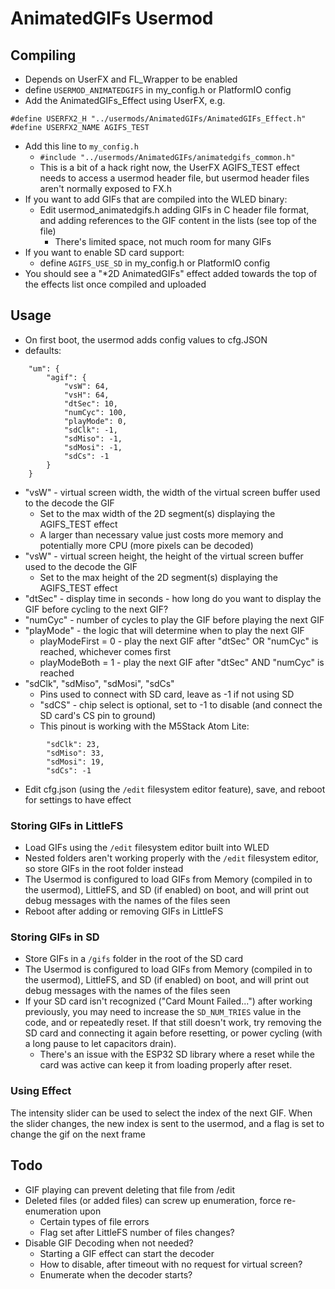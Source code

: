 # AnimatedGIFs Usermod

## Compiling

- Depends on UserFX and FL_Wrapper to be enabled
- define `USERMOD_ANIMATEDGIFS` in my_config.h or PlatformIO config
- Add the AnimatedGIFs_Effect using UserFX, e.g.

```
#define USERFX2_H "../usermods/AnimatedGIFs/AnimatedGIFs_Effect.h"
#define USERFX2_NAME AGIFS_TEST
```

- Add this line to `my_config.h`
	- `#include "../usermods/AnimatedGIFs/animatedgifs_common.h"`
	- This is a bit of a hack right now, the UserFX AGIFS_TEST effect needs to access a usermod header file, but usermod header files aren't normally exposed to FX.h
- If you want to add GIFs that are compiled into the WLED binary:
	- Edit usermod_animatedgifs.h adding GIFs in C header file format, and adding references to the GIF content in the lists (see top of the file)
		- There's limited space, not much room for many GIFs
- If you want to enable SD card support:
	- define `AGIFS_USE_SD` in my_config.h or PlatformIO config
- You should see a "*2D AnimatedGIFs" effect added towards the top of the effects list once compiled and uploaded

## Usage

- On first boot, the usermod adds config values to cfg.JSON
- defaults:

```
	"um": {
		"agif": {
			"vsW": 64,
			"vsH": 64,
			"dtSec": 10,
			"numCyc": 100,
			"playMode": 0,
			"sdClk": -1,
			"sdMiso": -1,
			"sdMosi": -1,
			"sdCs": -1
		}
	}
```

- "vsW" - virtual screen width, the width of the virtual screen buffer used to the decode the GIF
	- Set to the max width of the 2D segment(s) displaying the AGIFS_TEST effect
	- A larger than necessary value just costs more memory and potentially more CPU (more pixels can be decoded)
- "vsW" - virtual screen height, the height of the virtual screen buffer used to the decode the GIF
	- Set to the max height of the 2D segment(s) displaying the AGIFS_TEST effect
- "dtSec" - display time in seconds - how long do you want to display the GIF before cycling to the next GIF?
- "numCyc" - number of cycles to play the GIF before playing the next GIF
- "playMode" - the logic that will determine when to play the next GIF
	- playModeFirst = 0 - play the next GIF after "dtSec" OR "numCyc" is reached, whichever comes first
	- playModeBoth = 1 - play the next GIF after "dtSec" AND "numCyc" is reached
- "sdClk", "sdMiso", "sdMosi", "sdCs"
	- Pins used to connect with SD card, leave as -1 if not using SD
	- "sdCS" - chip select is optional, set to -1 to disable (and connect the SD card's CS pin to ground)
	- This pinout is working with the M5Stack Atom Lite:

```
		"sdClk": 23,
		"sdMiso": 33,
		"sdMosi": 19,
		"sdCs": -1
```

- Edit cfg.json (using the `/edit` filesystem editor feature), save, and reboot for settings to have effect

### Storing GIFs in LittleFS

- Load GIFs using the `/edit` filesystem editor built into WLED
- Nested folders aren't working properly with the `/edit` filesystem editor, so store GIFs in the root folder instead
- The Usermod is configured to load GIFs from Memory (compiled in to the usermod), LittleFS, and SD (if enabled) on boot, and will print out debug messages with the names of the files seen
- Reboot after adding or removing GIFs in LittleFS

### Storing GIFs in SD

- Store GIFs in a `/gifs` folder in the root of the SD card
- The Usermod is configured to load GIFs from Memory (compiled in to the usermod), LittleFS, and SD (if enabled) on boot, and will print out debug messages with the names of the files seen
- If your SD card isn't recognized ("Card Mount Failed...") after working previously, you may need to increase the `SD_NUM_TRIES` value in the code, and or repeatedly reset.  If that still doesn't work, try removing the SD card and connecting it again before resetting, or power cycling (with a long pause to let capacitors drain).
	- There's an issue with the ESP32 SD library where a reset while the card was active can keep it from loading properly after reset.

### Using Effect

The intensity slider can be used to select the index of the next GIF.  When the slider changes, the new index is sent to the usermod, and a flag is set to change the gif on the next frame

## Todo

- GIF playing can prevent deleting that file from /edit
- Deleted files (or added files) can screw up enumeration, force re-enumeration upon
	- Certain types of file errors
	- Flag set after LittleFS number of files changes?
- Disable GIF Decoding when not needed?
	- Starting a GIF effect can start the decoder
	- How to disable, after timeout with no request for virtual screen?
	- Enumerate when the decoder starts?

